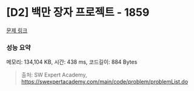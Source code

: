 # [D2] 백만 장자 프로젝트 - 1859 

[문제 링크](https://swexpertacademy.com/main/code/problem/problemDetail.do?contestProbId=AV5LrsUaDxcDFAXc) 

### 성능 요약

메모리: 134,104 KB, 시간: 438 ms, 코드길이: 884 Bytes



> 출처: SW Expert Academy, https://swexpertacademy.com/main/code/problem/problemList.do